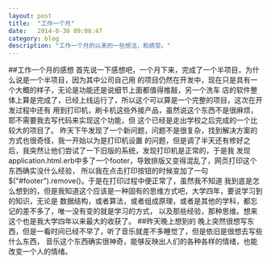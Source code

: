 ```yaml
---
layout: post
title:  "工作一个月"
date:   2014-0-30 09:08:47
category: blog
description: "工作一个月的以来的一些想法，和感受。"
---
```

##工作一个月的感想
首先说一下感想吧，一个月下来，完成了一个半项目，为什么说是一个半项目，因为其中公司自己用
的项目仍然在开发中，现在只是具有一个大概的样子，无论是功能还是说细节上面都值得推敲，另一个洗车
店的软件整体上算是完成了，已经上线运行了，所以这个可以算是一个完整的项目，这次在开发过程中还有
用到打印机，刷卡机这些外接产品，虽然说这个东西不是很麻烦，耶不需要我去写代码来实现这个功能，但
这个已经是走出学校之后完成的一个比较大的项目了。
昨天下午发现了一个新问题，问题不是很复杂，找到解决方案的方式也很奇怪，我一开始以为是打印机设置
的问题，但是调了半天还有修好之后，我突然让他们尝试了一下旧版的系统，发现打印机是正常的，于是我
发现application.html.erb中多了一个footer，导致排版又变得混乱了，网页打印这个东西确实没什么经验，
所以我在点击打印按钮的时候变加了一句$("#footer").remove()。于是在打印过程中便正常了，虽然我不知道
我到底是怎么想到的，但是我知道这个应该是一种固有的思维方式吧，大学四年，要说学习到的知识，无论是
数据结构，或者算法，或者组成原理，或者是其他的学科，都忘记的差不多了，唯一没有变的就是学习的方式，
以及那些经验，那种思维。想来这个也是我大学四年以来最大的收获了。
##昨天晚上想到的
晚上突然很想写东西，但是一看时间已经不早了，听了音乐就差不多睡觉了，但是依旧是很想去写些什么东西，
音乐这个东西确实很神奇，能够反映出人们的各种各样的情绪，也能改变一个人的情绪。
